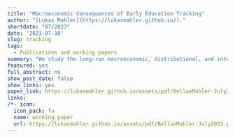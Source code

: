 ```yaml
---
title: "Macroeconomic Consequences of Early Education Tracking"
author: "[Lukas Mahler](https://lukasmahler.github.io/)."
shortdate: "07/2023"
date: '2023-07-10'
slug: tracking
tags:
  - Publications and working papers
summary: "We study the long-run macroeconomic, distributional, and intergenerational effects of school tracking ---the allocation of students to different types of schools--- by incorporating school track decisions into a general-equilibrium heterogeneous-agent overlapping-generations model. The key ingredient in the model is the child skill production technology, where a child's skill development depends on her peers and the instruction pace in her school track. We show analytically that this technology can rationalize reduced-form evidence on the effects of school tracking on the distribution of child skills. We then calibrate the model using representative data from Germany, a country with a very early school tracking policy. Our calibrated model predicts that an education reform that postpones the tracking age from ten to fourteen generates sizable improvements in intergenerational mobility but comes at the cost of modest losses in aggregate human capital and economic output, reducing aggregate welfare. This efficiency-mobility trade-off is rooted in the effects of longer comprehensive schooling on child learning and depends crucially on the presence of general equilibrium effects in the labor market. Finally, our calibrated model predicts that policies reducing the parental influence in the school track choice increase both social mobility and aggregate economic output, improving aggregate welfare." 
featured: yes
full_abstract: no
show_post_date: false
show_links: yes
paper_link: https://lukasmahler.github.io/assets/pdf/BellueMahler-July2023.pdf
links:
/*- icon: 
  icon_pack: fa
  name: working paper
  url: https://lukasmahler.github.io/assets/pdf/BellueMahler-July2023.pdf*/
---
```

